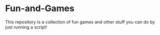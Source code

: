 # Fun-and-Games
This repository is a collection of fun games and other stuff you can do by just running a script!
